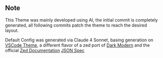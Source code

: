 ## Note

This Theme was mainly developed using AI, the initial commit is completely generated, all following commits patch the theme to reach the desired layout.

Default Config was generated via Claude 4 Sonnet, basing generation on [VSCode Theme](https://github.com/microsoft/vscode/tree/main/extensions/theme-defaults/themes), a different flavor of a zed port of [Dark Modern](https://github.com/kcamcam/vscode_dark_modern.zed) and the official [Zed Documentation](https://zed.dev/docs/extensions/themes) [JSON Spec](https://zed.dev/schema/themes/v0.2.0.json)
